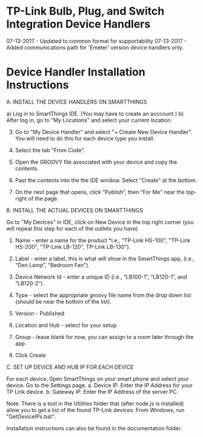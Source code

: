 # TP-Link Bulb, Plug, and Switch Integration Device Handlers

07-13-2017 - Updated to common format for supportability
07-13-2017 - Added communications path for 'Emeter' version device handlers only.

# Device Handler Installation Instructions

A.  INSTALL THE DEVICE HANDLERS ON SMARTTHINGS

a)	Log in to SmartThings IDE.  (You may have to create an acccount.)
b)	After log in, go to "My Locations" and select your current location.

3.	Go to "My Device Handler" and select "+ Create New Device Handler".  You will need to do this for each device type you install.

3.	Select the tab "From Code".

4.	Open the GROOVY file associated with your device and copy the contents.

5.	Past the contents into the the IDE window.  Select "Create" at the bottom.

6.	On the next page that opens, click “Publish”, then “For Me” near the top-right of the page. 

B.	INSTALL THE ACTUAL DEVICES ON SMARTTHINGS

Go to "My Devices" in IDE, click on New Device in the top right corner (you will repeat this step for each of the outlets you have)

1.	Name - enter a name for the product *i.e., “TP-Link HS-100", "TP-Link HS-200", "TP-Link LB-120", TP-Link LB-130").

2.	Label - enter a label, this is what will show in the SmartThings app, (i.e., “Den Lamp”, "Bedroom Fan").

3.	Device Network Id - enter a unique ID (i.e., “LB100-1”, “LB120-1”, and “LB120-2”).

4.	Type - select the appropriate groovy file name from the drop down list (should be near the bottom of the list).

5.	Version - Published

6.	Location and Hub - select for your setup

7.	Group - leave blank for now, you can assign to a room later through the app

8.	 Click Create

C.  SET UP DEVICE AND HUB IP FOR EACH DEVICE

For each device, 0pen SmartThings on your smart phone and select your device.  Go to the Settings page.
a.	Device IP.  Enter the IP Address for your TP Link device.
b.	Gateway IP.  Enter the IP Address of the server PC.

Note:  There is a tool in the Utilities folder that (after node.js is installed) allow you to get a list of the found TP-Link devices.  From Windows, run "GetDeviceIPs.bat".

Installation instructions can also be found in the documentation folder.
